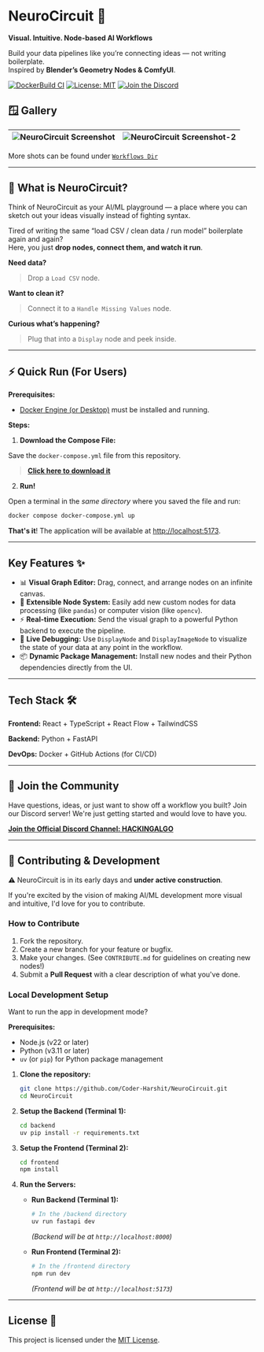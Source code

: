 # NeuroCircuit 🧠
**Visual. Intuitive. Node-based AI Workflows**

Build your data pipelines like you’re connecting ideas — not writing boilerplate.
<br>
Inspired by **Blender’s Geometry Nodes & ComfyUI**.

[![DockerBuild CI](https://github.com/coder-harshit/NeuroCircuit/actions/workflows/ci.yml/badge.svg)](https://github.com/coder-harshit/NeuroCircuit/actions/workflows/ci.yml)
[![License: MIT](https://img.shields.io/github/license/Coder-Harshit/NeuroCircuit
)](https://opensource.org/licenses/MIT)
[![Join the Discord](https://img.shields.io/discord/1319962969878302730?logo=discord&logoColor=white)](https://discord.gg/PsRdg3AdD8)

## 🪟 Gallery
| ![NeuroCircuit Screenshot](Assets/Screenshots/Workflows/basic.png) | ![NeuroCircuit Screenshot-2](Assets/Screenshots/Workflows/vision.png) |
| -- | -- |

More shots can be found under [`Workflows Dir`](Assets/Screenshots/Workflows)

---

## 🚀 What is NeuroCircuit?

Think of NeuroCircuit as your AI/ML playground — a place where you can sketch out your ideas visually instead of fighting syntax.

Tired of writing the same “load CSV / clean data / run model” boilerplate again and again?
<br>
Here, you just **drop nodes, connect them, and watch it run**.


**Need data?**
> Drop a `Load CSV` node.

**Want to clean it?**
> Connect it to a `Handle Missing Values` node.

**Curious what’s happening?**
> Plug that into a `Display` node and peek inside.

---

## ⚡ Quick Run (For Users)

**Prerequisites:**
* [Docker Engine (or Desktop)](https://www.docker.com/products/docker-desktop/) must be installed and running.

**Steps:**

1.  **Download the Compose File:**

Save the `docker-compose.yml` file from this repository.
> **[Click here to download it](https://raw.githubusercontent.com/coder-harshit/NeuroCircuit/main/docker-compose.yml)**

2. **Run!**

Open a terminal in the *same directory* where you saved the file and run:
```bash
docker compose docker-compose.yml up
```

**That's it**! The application will be available at [http://localhost:5173](http://localhost:5173).

---

## Key Features ✨

* 📊 **Visual Graph Editor:** Drag, connect, and arrange nodes on an infinite canvas.
* 🧩 **Extensible Node System:** Easily add new custom nodes for data processing (like `pandas`) or computer vision (like `opencv`).
* ⚡ **Real-time Execution:** Send the visual graph to a powerful Python backend to execute the pipeline.
* 👀 **Live Debugging:** Use `DisplayNode` and `DisplayImageNode` to visualize the state of your data at any point in the workflow.
* 📦 **Dynamic Package Management:** Install new nodes and their Python dependencies directly from the UI.

---

## Tech Stack 🛠️

**Frontend:**   React   +   TypeScript  + React Flow  +   TailwindCSS

**Backend:**    Python  +   FastAPI

**DevOps:**     Docker  +   GitHub Actions (for CI/CD)

---

## 💬 Join the Community

Have questions, ideas, or just want to show off a workflow you built? Join our Discord server! We're just getting started and would love to have you.

[**Join the Official Discord Channel: HACKINGALGO**](https://discord.gg/PsRdg3AdD8)

---

## 🤝 Contributing & Development

⚠️ NeuroCircuit is in its early days and **under active construction**.

If you're excited by the vision of making AI/ML development more visual and intuitive, I'd love for you to contribute.

### How to Contribute

1.  Fork the repository.
2.  Create a new branch for your feature or bugfix.
3.  Make your changes. (See `CONTRIBUTE.md` for guidelines on creating new nodes!)
4.  Submit a **Pull Request** with a clear description of what you've done.

### Local Development Setup

Want to run the app in development mode?

**Prerequisites:**
* Node.js (v22 or later)
* Python (v3.11 or later)
* `uv` (or `pip`) for Python package management

1.  **Clone the repository:**
    ```bash
    git clone https://github.com/Coder-Harshit/NeuroCircuit.git
    cd NeuroCircuit
    ```

2.  **Setup the Backend (Terminal 1):**
    ```bash
    cd backend
    uv pip install -r requirements.txt
    ```

3.  **Setup the Frontend (Terminal 2):**
    ```bash
    cd frontend
    npm install
    ```

4.  **Run the Servers:**

    * **Run Backend (Terminal 1):**
        ```bash
        # In the /backend directory
        uv run fastapi dev
        ```
        *(Backend will be at `http://localhost:8000`)*

    * **Run Frontend (Terminal 2):**
        ```bash
        # In the /frontend directory
        npm run dev
        ```
        *(Frontend will be at `http://localhost:5173`)*

---

## License 📜

This project is licensed under the [MIT License](LICENSE).
